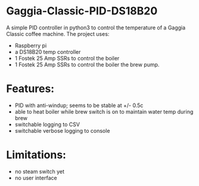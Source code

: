 # Gaggia-Classic-PID-DS18B20
A simple PID controller in python3 to control the temperature of a Gaggia Classic coffee machine.
The project uses:
- Raspberry pi 
- a DS18B20 temp controller  
- 1 Fostek 25 Amp SSRs to control the boiler
- 1 Fostek 25 Amp SSRs to control the boiler the brew pump.

# Features:
- PID with anti-windup; seems to be stable at +/- 0.5c
- able to heat boiler while brew switch is on to maintain water temp during brew
- switchable logging to CSV
- switchable verbose logging to console

# Limitations:
- no steam switch yet
- no user interface

